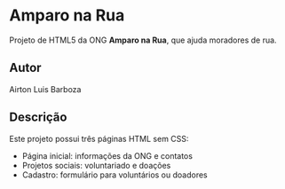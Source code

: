# Amparo na Rua

Projeto de HTML5 da ONG **Amparo na Rua**, que ajuda moradores de rua.

## Autor
Airton Luis Barboza

## Descrição
Este projeto possui três páginas HTML sem CSS:
- Página inicial: informações da ONG e contatos
- Projetos sociais: voluntariado e doações
- Cadastro: formulário para voluntários ou doadores

